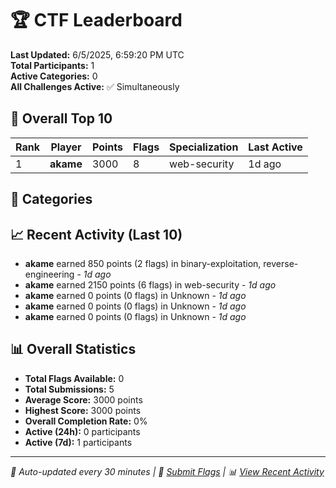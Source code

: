 # 🏆 CTF Leaderboard

**Last Updated:** 6/5/2025, 6:59:20 PM UTC  
**Total Participants:** 1  
**Active Categories:** 0  
**All Challenges Active:** ✅ Simultaneously  

## 🥇 Overall Top 10

| Rank | Player | Points | Flags | Specialization | Last Active |
|------|--------|--------|-------|---------------|-------------|
| 1 | **akame** | 3000 | 8 | web-security | 1d ago |

## 🎯 Categories



## 📈 Recent Activity (Last 10)

- **akame** earned 850 points (2 flags) in binary-exploitation, reverse-engineering - *1d ago*
- **akame** earned 2150 points (6 flags) in web-security - *1d ago*
- **akame** earned 0 points (0 flags) in Unknown - *1d ago*
- **akame** earned 0 points (0 flags) in Unknown - *1d ago*
- **akame** earned 0 points (0 flags) in Unknown - *1d ago*

## 📊 Overall Statistics

- **Total Flags Available:** 0
- **Total Submissions:** 5
- **Average Score:** 3000 points
- **Highest Score:** 3000 points
- **Overall Completion Rate:** 0%
- **Active (24h):** 0 participants
- **Active (7d):** 1 participants

---
*🤖 Auto-updated every 30 minutes | 🚩 [Submit Flags](https://flags.mycyberplayground.xyz) | 📊 [View Recent Activity](recent-activity.md)*